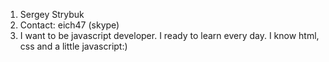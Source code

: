 1. Sergey Strybuk
2. Contact: eich47 (skype)
3. I want to be javascript developer. I ready to learn every day. I know html, css and a little javascript:)
